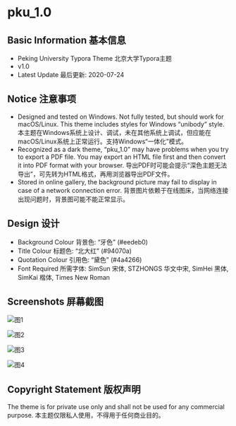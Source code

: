 # pku_1.0

## Basic Information 基本信息

* Peking University Typora Theme 北京大学Typora主题
* v1.0
* Latest Update 最后更新: 2020-07-24

## Notice 注意事项

* Designed and tested on Windows. Not fully tested, but should work for macOS/Linux. This theme includes styles for Windows “unibody” style. 本主题在Windows系统上设计、调试，未在其他系统上调试，但应能在macOS/Linux系统上正常运行。支持Windows“一体化”模式。
* Recognized as a dark theme, “pku_1.0” may have problems when you try to export a PDF file. You may export an HTML file first and then convert it into PDF format with your browser. 导出PDF时可能会提示“深色主题无法导出”，可先转为HTML格式，再用浏览器导出PDF文件。
* Stored in online gallery, the background picture may fail to display in case of a network connection error. 背景图片依赖于在线图床，当网络连接出现问题时，背景图可能不能正常显示。

## Design 设计

* Background Colour 背景色: “牙色” (#eedeb0)
* Title Colour 标题色: “北大红” (#94070a)
* Quotation Colour 引用色: “黛色” (#4a4266)
* Font Required 所需字体: SimSun 宋体, STZHONGS 华文中宋, SimHei 黑体, SimKai 楷体, Times New Roman

## Screenshots 屏幕截图

![图1](https://s1.ax1x.com/2020/07/24/UjN6sO.jpg)

![图2](https://s1.ax1x.com/2020/07/24/UjN2ee.jpg)

![图3](https://s1.ax1x.com/2020/07/24/UjNcLD.jpg)

![图4](https://s1.ax1x.com/2020/07/24/UjNyQK.jpg)

## Copyright Statement 版权声明

The theme is for private use only and shall not be used for any commercial purpose. 本主题仅限私人使用，不得用于任何商业目的。
